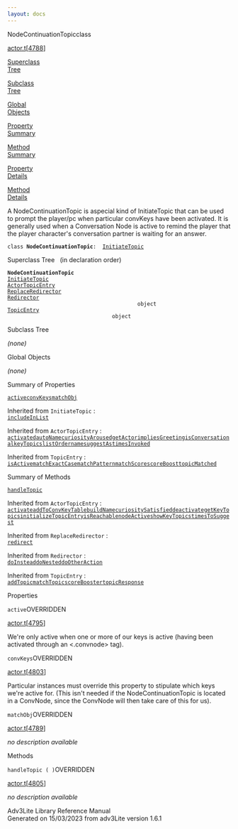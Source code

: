 ```yaml
---
layout: docs
---
```

<span class="title">NodeContinuationTopic</span><span class="type">class</span>

[actor.t](../file/actor.t.html)\[[4788](../source/actor.t.html#4788)\]

[Superclass  
Tree](#_SuperClassTree_)

[Subclass  
Tree](#_SubClassTree_)

[Global  
Objects](#_ObjectSummary_)

[Property  
Summary](#_PropSummary_)

[Method  
Summary](#_MethodSummary_)

[Property  
Details](#_Properties_)

[Method  
Details](#_Methods_)



A NodeContinuationTopic is aspecial kind of InitiateTopic that can be
used to prompt the player/pc when particular convKeys have been
activated. It is generally used when a Conversation Node is active to
remind the player that the player character's conversation partner is
waiting for an answer.

`class `**`NodeContinuationTopic`**` :   `[`InitiateTopic`](../object/InitiateTopic.html)



<span id="_SuperClassTree_"></span>



<span class="hdln">Superclass Tree</span>   (in declaration order)



**`NodeContinuationTopic`**  
[`InitiateTopic`](../object/InitiateTopic.html)  
[`ActorTopicEntry`](../object/ActorTopicEntry.html)  
[`ReplaceRedirector`](../object/ReplaceRedirector.html)  
[`Redirector`](../object/Redirector.html)  
`                                         object`  
[`TopicEntry`](../object/TopicEntry.html)  
`                                 object`  
<span id="_SubClassTree_"></span>



<span class="hdln">Subclass Tree</span>  



*(none)* <span id="_ObjectSummary_"></span>



<span class="hdln">Global Objects</span>  



*(none)* <span id="_PropSummary_"></span>



<span class="hdln">Summary of Properties</span>  



[`active`](#active)[`convKeys`](#convKeys)[`matchObj`](#matchObj)

Inherited from `InitiateTopic` :  
[`includeInList`](../object/InitiateTopic.html#includeInList)

Inherited from `ActorTopicEntry` :  
[`activated`](../object/ActorTopicEntry.html#activated)[`autoName`](../object/ActorTopicEntry.html#autoName)[`curiosityAroused`](../object/ActorTopicEntry.html#curiosityAroused)[`getActor`](../object/ActorTopicEntry.html#getActor)[`impliesGreeting`](../object/ActorTopicEntry.html#impliesGreeting)[`isConversational`](../object/ActorTopicEntry.html#isConversational)[`keyTopics`](../object/ActorTopicEntry.html#keyTopics)[`listOrder`](../object/ActorTopicEntry.html#listOrder)[`name`](../object/ActorTopicEntry.html#name)[`suggestAs`](../object/ActorTopicEntry.html#suggestAs)[`timesInvoked`](../object/ActorTopicEntry.html#timesInvoked)





Inherited from `TopicEntry` :  
[`isActive`](../object/TopicEntry.html#isActive)[`matchExactCase`](../object/TopicEntry.html#matchExactCase)[`matchPattern`](../object/TopicEntry.html#matchPattern)[`matchScore`](../object/TopicEntry.html#matchScore)[`scoreBoost`](../object/TopicEntry.html#scoreBoost)[`topicMatched`](../object/TopicEntry.html#topicMatched)

<span id="_MethodSummary_"></span>



<span class="hdln">Summary of Methods</span>  



[`handleTopic`](#handleTopic)



Inherited from `ActorTopicEntry` :  
[`activate`](../object/ActorTopicEntry.html#activate)[`addToConvKeyTable`](../object/ActorTopicEntry.html#addToConvKeyTable)[`buildName`](../object/ActorTopicEntry.html#buildName)[`curiositySatisfied`](../object/ActorTopicEntry.html#curiositySatisfied)[`deactivate`](../object/ActorTopicEntry.html#deactivate)[`getKeyTopics`](../object/ActorTopicEntry.html#getKeyTopics)[`initializeTopicEntry`](../object/ActorTopicEntry.html#initializeTopicEntry)[`isReachable`](../object/ActorTopicEntry.html#isReachable)[`nodeActive`](../object/ActorTopicEntry.html#nodeActive)[`showKeyTopics`](../object/ActorTopicEntry.html#showKeyTopics)[`timesToSuggest`](../object/ActorTopicEntry.html#timesToSuggest)

Inherited from `ReplaceRedirector` :  
[`redirect`](../object/ReplaceRedirector.html#redirect)

Inherited from `Redirector` :  
[`doInstead`](../object/Redirector.html#doInstead)[`doNested`](../object/Redirector.html#doNested)[`doOtherAction`](../object/Redirector.html#doOtherAction)

Inherited from `TopicEntry` :  
[`addTopic`](../object/TopicEntry.html#addTopic)[`matchTopic`](../object/TopicEntry.html#matchTopic)[`scoreBooster`](../object/TopicEntry.html#scoreBooster)[`topicResponse`](../object/TopicEntry.html#topicResponse)

<span id="_Properties_"></span>



<span class="hdln">Properties</span>  



<span id="active"></span>

`active`<span class="rem">OVERRIDDEN</span>

[actor.t](../file/actor.t.html)\[[4795](../source/actor.t.html#4795)\]



We're only active when one or more of our keys is active (having been
activated through an \<.convnode\> tag).



<span id="convKeys"></span>

`convKeys`<span class="rem">OVERRIDDEN</span>

[actor.t](../file/actor.t.html)\[[4803](../source/actor.t.html#4803)\]



Particular instances must override this property to stipulate which keys
we're active for. (This isn't needed if the NodeContinuationTopic is
located in a ConvNode, since the ConvNode will then take care of this
for us).



<span id="matchObj"></span>

`matchObj`<span class="rem">OVERRIDDEN</span>

[actor.t](../file/actor.t.html)\[[4789](../source/actor.t.html#4789)\]



*no description available*



<span id="_Methods_"></span>



<span class="hdln">Methods</span>  



<span id="handleTopic"></span>

`handleTopic ( )`<span class="rem">OVERRIDDEN</span>

[actor.t](../file/actor.t.html)\[[4805](../source/actor.t.html#4805)\]



*no description available*





Adv3Lite Library Reference Manual  
Generated on 15/03/2023 from adv3Lite version 1.6.1


